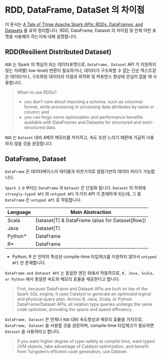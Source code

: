 # RDD, DataFrame, DataSet 의 차이점

이 문서는 [A Tale of Three Apache Spark APIs: RDDs, DataFrames, and Datasets](https://databricks.com/blog/2016/07/14/a-tale-of-three-apache-spark-apis-rdds-dataframes-and-datasets.html) 를 요약 정리합니다. RDD, DataFrame, Dataset 의 차이점 및 언제 어떤 포멧을 사용해야 하는지에 대해 설명합니다.

## RDD(Resilient Distributed Dataset)

`RDD` 는 Spark 의 핵심이 되는 데이타포멧으로, `DataFrame, Dataset` API 가 지원하지 않는 저레벨( low-level) 변환이 필요하거나, 데이타가 구조화할 수 없는 단순 텍스트같은 데이타거나, 구조화된 데이타의 이점과 최적화 및 퍼포먼스 향상에 관심이 없을 때 사용합니다.

> When to use RDDs?
> - you don’t care about imposing a schema, such as columnar format, while processing or accessing data attributes by name or column; and
> - you can forgo some optimization and performance benefits available with DataFrames and Datasets for structured and semi-structured data.

`RDD` 는 `Dataset` 대비 4배의 메모리를 차지하고, 속도 또한 느리기 때문에 가급적 사용하지 않을 것을 권장합니다.

## DataFrame, Dataset

`DataFrame` 은 데이타베이스의 테이블과 마찬가지로 컬럼기반의 데이타 처리가 가능합니다.

`Spark 2.0` 부터는 `DataFrame` 과 `Dataset` 은 단일화 됩니다. `Dataset` 의 하위에 `strongly-typed API` 와 `untyped API` 두가지 API 가 존재하게 되는데, 그 중 `DataFrame` 은 `untyped API` 로 작동합니다.

| Language | Main Abstraction                                |
|----------|-------------------------------------------------|
| Scala    | Dataset[T] & DataFrame (alias for Dataset[Row]) |
| Java     | Dataset[T]                                      |
| Python*  | DataFrame                                       |
| R*       | DataFrame                                       |

* Python, R 은 언어의 특성상 compile-time 타입체크를 지원하지 않아서 `untyped API` 만 존재합니다.

`DataFrame and Dataset API` 는 동일한 엔진 위에서 작동하므로, `R, Java, Scala, or Python` 에서 동일한 속도와 메모리 효율을 제공한다고 합니다.

> First, because DataFrame and Dataset APIs are built on top of the Spark SQL engine, it uses Catalyst to generate an optimized logical and physical query plan. Across R, Java, Scala, or Python DataFrame/Dataset APIs, all relation type queries undergo the same code optimizer, providing the space and speed efficiency.

`DataFrame, Dataset` 은 언제나 `RDD` 대비 속도향상과 메모리 효율을 가지므로, `DataFrame, Dataset` 을 사용할 것을 권장하며, compile-time 타입체크가 필요하면 `Dataset` 을 사용하라고 합니다.

> If you want higher degree of type-safety at compile time, want typed JVM objects, take advantage of Catalyst optimization, and benefit from Tungsten’s efficient code generation, use Dataset.